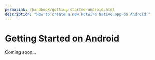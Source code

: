 ```yaml
---
permalink: /handbook/getting-started-android.html
description: "How to create a new Hotwire Native app on Android."
---
```


# Getting Started on Android

Coming soon...
